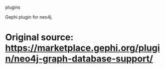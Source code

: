 plugins

Gephi plugin for neo4j.

Original source: https://marketplace.gephi.org/plugin/neo4j-graph-database-support/
=======
